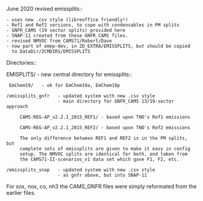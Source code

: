 June 2020 revised emissplits::

    - uses new .csv style (libreoffice friendly!)
    - Ref1 and Ref2 versions, to cope with condensables in PM splits
    - GNFR_CAMS (19 sector splits) provided here
    - SNAP-11 created from these GNFR_CAMS files.
    - revised NMVOC from CAMS71/Robert/Dave 
    - now part of emep-dev, in ZD_EXTRA/EMISSPLITS, but should be copied
      to DataDir/ZCMDIRS/EMISSPLITS
     

Directories::

  EMISPLITS/               - new central directory for emissplits::

     EmChem19/   - ok for EmChem19a, EmChem19p 

    /emissplits_gnfr   - updated system with new .csv style
                       - main directory for GNFR_CAMS 13/19-sector approach

         CAMS-REG-AP_v2.2.1_2015_REF1/ - based upon TNO's Ref1 emissions

         CAMS-REG-AP_v2.2.1_2015_REF2/ - based upon TNO's Ref2 emissions
  
         The only difference between REF1 and REF2 is in the PM splits, but
         complete sets of emissplits are given to make it easy in config
         setup. The NMVOC splits are identical for both, and taken from
         the CAMS71-II-scenarios_v1 data set which gave F1, F2, etc.

    /emissplits_snap   - updated system with new .csv style
                       - as gnfr above, but into SNAP-11
  
    
For sox, nox, co, nh3 the CAMS_GNFR files were simply reformated from the
earlier files.
